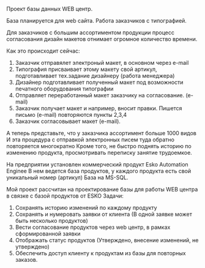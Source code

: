 Проект базы данных WEB центр.

База планируется для web сайта. 
Работа заказчиков с типографией.

Для заказчиков с большим ассортиментом продукции процесс согласования дизайн макетов 
отнимает огромное количество времени.
 
Как это происходит сейчас:
1) Заказчик отправялет электроный макет, в основном через e-mail
2) Типография присваивает этому макету свой артикул, подготавливает тех.задание дизайнеру (работа менеджера) 
3) Дизайнер подготавливает полученный макет под возможности печатного оборудования типографии
4) Отправляет переработанный макет заказчику на согласование. (e-mail)
5) Заказчик получает макет и например, вносит правки. Пишется письмо (e-mail)
повторяются пункты 2,3,4
6) Заказчик согласовывает макет (e-mail).

А теперь представьте, что у заказчика ассортимент больше 1000 видов
И эта процедура с отправкой электронных писем туда обратно повторяется многократно
Кроме того, не быстро поднять историю по изменению продукта, просмотривать переписку занятие трудоемкое.

На предприятии установлен коммерческий продукт Esko Automation Enginee
В нем ведется база продуктов, у каждого продукта есть свой уникальный номер (артикул)
База на MS-SQL.

Мой проект рассчитан на проектирование базы для работы WEB центра 
в связке с базой продуктов от ESKO
Задачи:

1) Сохранять историю изменений по каждому продукту
2) Сохранять и нумеровать заявки от клиента (В одной заявке может быть несколько продуктов)
3) Вести согласование продуктов через web центр, в рамках сформированной заявки
4) Отображать статус продуктов (Утверждено, внесение изменений, не утверждено)
5) Обеспечить доступ клиенту к продуктам из базы для повторных заказов.